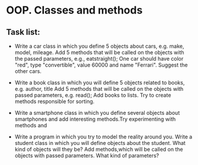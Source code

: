 # OOP. Classes and methods

## Task list:

- Write a car class in which you define 5 objects about cars, e.g. make, model, mileage. Add 5 methods that will be called on the objects with the passed parameters, e.g., eatstraight(); One car should have color "red", type "convertible", value 60000 and name "Ferrari". Suggest the other cars.

- Write a book class in which you will define 5 objects related to books, e.g. author, title Add 5 methods that will be called on the objects with passed parameters, e.g. read(); Add books to lists. Try to create methods responsible for sorting.

- Write a smartphone class in which you define several objects about smartphones and add interesting methods.Try experimenting with methods and

- Write a program in which you try to model the reality around you.
Write a student class in which you will define objects about the student. What kind of objects will they be? Add methods,which will be called on the objects with passed
parameters. What kind of parameters?
